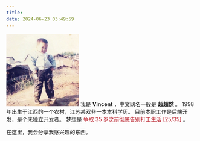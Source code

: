 ```yaml
---
title: 
date: 2024-06-23 03:49:59
---
```

![](index/android-chrome-192x192.png)
我是 **Vincent** ，中文网名一般是 **超超然** 。
1998 年出生于江西的一个农村，江苏某双非一本本科学历。
目前本职工作是后端开发，是个未独立开发者。
梦想是 <span style="color: #b71723">争取 35 岁之前彻底告别打工生活 [25/35]</span> 。

在这里，我会分享我感兴趣的东西。